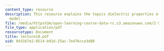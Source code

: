 ```yaml
---
content_type: resource
description: This resource explains the topics dielectric properties of solid, Drude
  model.
file: /media/https%3A/open-learning-course-data-rc.s3.amazonaws.com/2-58j-radiative-transfer-spring-2006/043167e28514b91d25ac7e476cca3d80_lecture10.pdf
file_type: application/pdf
resourcetype: Document
title: lecture10.pdf
uid: 043167e2-8514-b91d-25ac-7e476cca3d80
---
```

